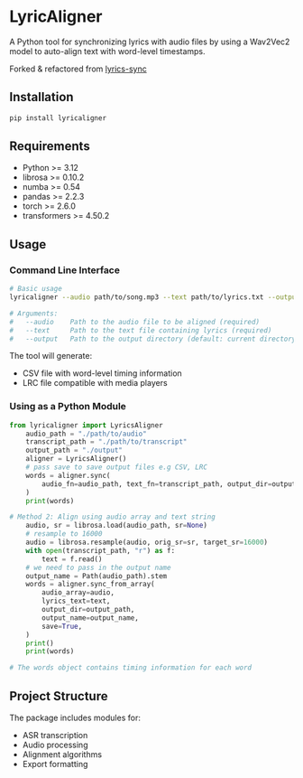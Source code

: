 # LyricAligner

A Python tool for synchronizing lyrics with audio files by using a Wav2Vec2 model to auto-align text with word-level timestamps.

Forked & refactored from [lyrics-sync](https://github.com/mikezzb/lyrics-sync)

## Installation

```bash
pip install lyricaligner
```

## Requirements

- Python >= 3.12
- librosa >= 0.10.2
- numba >= 0.54
- pandas >= 2.2.3
- torch >= 2.6.0
- transformers >= 4.50.2

## Usage

### Command Line Interface

```bash
# Basic usage
lyricaligner --audio path/to/song.mp3 --text path/to/lyrics.txt --output path/to/output/dir

# Arguments:
#   --audio    Path to the audio file to be aligned (required)
#   --text     Path to the text file containing lyrics (required)
#   --output   Path to the output directory (default: current directory)
```

The tool will generate:

- CSV file with word-level timing information
- LRC file compatible with media players

### Using as a Python Module

```python
from lyricaligner import LyricsAligner
    audio_path = "./path/to/audio"
    transcript_path = "./path/to/transcript"
    output_path = "./output"
    aligner = LyricsAligner()
    # pass save to save output files e.g CSV, LRC
    words = aligner.sync(
        audio_fn=audio_path, text_fn=transcript_path, output_dir=output_path, save=True
    )
    print(words)

# Method 2: Align using audio array and text string
    audio, sr = librosa.load(audio_path, sr=None)
    # resample to 16000
    audio = librosa.resample(audio, orig_sr=sr, target_sr=16000)
    with open(transcript_path, "r") as f:
        text = f.read()
    # we need to pass in the output name
    output_name = Path(audio_path).stem
    words = aligner.sync_from_array(
        audio_array=audio,
        lyrics_text=text,
        output_dir=output_path,
        output_name=output_name,
        save=True,
    )
    print()
    print(words)

# The words object contains timing information for each word
```

## Project Structure

The package includes modules for:

- ASR transcription
- Audio processing
- Alignment algorithms
- Export formatting
